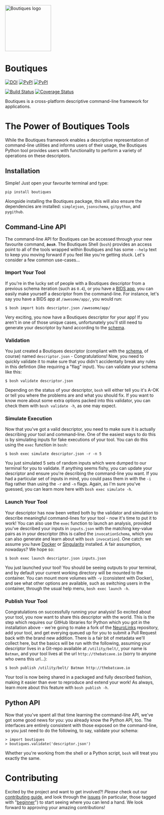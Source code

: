 <img src="http://boutiques.github.io/images/logo.png" width="150" alt="Boutiques logo"/>

# Boutiques

[![DOI](https://zenodo.org/badge/32616811.svg)](https://zenodo.org/badge/latestdoi/32616811)
[![PyPI](https://img.shields.io/pypi/v/boutiques.svg)](https://pypi.python.org/pypi/boutiques)
[![PyPI](https://img.shields.io/pypi/pyversions/boutiques.svg)](https://pypi.python.org/pypi/boutiques)

[![Build Status](https://travis-ci.org/boutiques/boutiques.svg?branch=develop)](https://travis-ci.org/boutiques/boutiques)
[![Coverage Status](https://coveralls.io/repos/github/boutiques/boutiques/badge.svg?branch=develop)](https://coveralls.io/github/boutiques/boutiques?branch=develop)

Boutiques is a cross-platform descriptive command-line framework for applications.

# The Power of Boutiques Tools

While the Boutiques framework enables a descriptive representation of command-line utilities and informs users of their usage,
the Boutiques Python tool provides users with functionality to perform a variety of operations on these descriptors.

## Installation

Simple! Just open your favourite terminal and type:

    pip install boutiques

Alongside installing the Boutiques package, this will also ensure the dependencies are installed: `simplejson`, `jsonschema`,
`gitpython`, and `pygithub`. 


## Command-Line API

The command-line API for Boutiques can be accessed through your new favourite command, ***`bosh`***. The Boutiques Shell (`bosh`)
provides an access point to all of the tools wrapped within Boutiques and has some `--help` text to keep you moving forward if
you feel like you're getting stuck. Let's consider a few common use-cases...

### Import Your Tool

If you're in the lucky set of people with a Boutiques descriptor from a previous schema iteration (such as `0.4`), or you have a
[BIDS app](http://bids-apps.neuroimaging.io), you can easily make yourself a descriptor from the command-line. For instance, let's
say you have a BIDS app at `/awesome/app/`, you would run:

    $ bosh import bids descriptor.json /awesome/app/

Very exciting, you now have a Boutiques descriptor for your app! If you aren't in one of those unique cases, unfortunately you'll
still need to generate your descriptor by hand according to the [schema](./tools/python/boutiques/schema/descriptor.schema.json).

### Validation

You just created a Boutiques descriptor (compliant with the [schema](./tools/python/boutiques/schema/descriptor.schema.json), of course)
named `descriptor.json` - Congratulations! Now, you need to quickly validate it to make sure that you didn't accidentally break any rules
in this defintion (like requiring a "flag" input). You can validate your schema like this:

    $ bosh validate descriptor.json

Depending on the status of your descriptor, `bosh` will either tell you it's A-OK or tell you where the problems are and what you
should fix. If you want to know more about some extra options packed into this validator, you can check them with `bosh validate -h`,
as one may expect.

### Simulate Execution

Now that you've got a valid descriptor, you need to make sure it is actually describing *your* tool and command-line. One of the easiest
ways to do this is by simulating inputs for fake executions of your tool. You can do this using the `exec` function in `bosh`:

    $ bosh exec simulate descriptor.json -r -n 5

You just simulated 5 sets of random inputs which were dumped to our terminal for you to validate. If anything seems fishy, you can update
your descriptor and ensure you're describing the command-line you want. If you had a particular set of inputs in mind, you could pass them
in with the `-i` flag rather than using the `-r` and `-n` flags. Again, as I'm sure you've guessed, you can learn more here with
`bosh exec simulate -h`.

### Launch Your Tool

Your descriptor has now been vetted both by the validator and simulation to describe meaningful command-lines for your tool - now it's time
to put it to work! You can also use the `exec` function to launch an analysis, provided you've described your inputs in `inputs.json` with the
matching key-value pairs as in your descriptor (this is called the `invocationSchema`, which you can also generate and learn about with
`bosh invocation`). One catch: we assume you have [Docker](https://docker.com) or [Singularity](https://singularity.lbl.gov) installed. A fair
assumption, nowadays? We hope so:

    $ bosh exec launch descriptor.json inputs.json

You just launched your tool! You should be seeing outputs to your terminal, and by default your current working directory will be mounted to the
container. You can mount more volumes with `-v` (consistent with Docker), and see what other options are available, such as switching users in
the container, through the usual help menu, `bosh exec launch -h`.

### Publish Your Tool

Congratulations on successfully running your analysis! So excited about your tool, you now want to share this descriptor with the world. This is
the step which requires our GitHub libraries for Python which you got in the installation above - we're going to make a fork of the
[NeuroLinks](https://brainhack101.github.io/neurolinks) repository, add your tool, and get everying queued up for you to submit a Pull Request
back with the brand new addition. There is a fair bit of metadata we'll collect here, but the basics will be run with the following, assuming
your descriptor lives in a Git-repo available at `/utility/belt/`, your name is `Batman`, and your tool lives at the url `http://thebatcave.io`
(sorry to anyone who owns this url...):

    $ bosh publish /utility/belt/ Batman http://thebatcave.io

Your tool is now being shared in a packaged and fully described fashion, making it easier than ever to reproduce and extend your work! As always,
learn more about this feature with `bosh publish -h`.

## Python API

Now that you've spent all that time learning the command-line API, we've got some good news for you: you already know the Python API, too. The
interfaces are entirely consistent with those exposed on the command-line, so you just need to do the following, to say, validate your schema:

    > import boutiques
    > boutiques.validate('descriptor.json')

Whether you're working from the shell or a Python script, `bosh` will treat you exactly the same.

# Contributing

Excited by the project and want to get involved?! *Please* check out our [contributing guide](./CONTRIBUTING.md), and look through the
[issues](https://github.com/boutiques/boutiques/issues/) (in particular, those tagged with
"[beginner](https://github.com/boutiques/boutiques/issues?utf8=%E2%9C%93&q=is%3Aissue%20is%3Aopen%20label%3Abeginner)") to start seeing where
you can lend a hand. We look forward to approving your amazing contributions!


